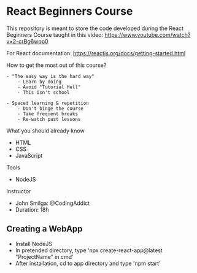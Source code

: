 # React Beginners Course

This repository is meant to store the code developed during the React Beginners Course taught in this video: https://www.youtube.com/watch?v=2-crBg6wpp0

For React documentation: https://reactjs.org/docs/getting-started.html

How to get the most out of this course? 

    - "The easy way is the hard way" 
        - Learn by doing 
        - Avoid "Tutorial Hell"
        - This isn't school

    - Spaced learning & repetition
        - Don't binge the course
        - Take frequent breaks
        - Re-watch past lessons

What you should already know

- HTML
- CSS
- JavaScript

Tools
- NodeJS

Instructor

- John Smilga: @CodingAddict
- Duration: 18h


## Creating a WebApp
- Install NodeJS
- In pretended directory, type 'npx create-react-app@latest "ProjectName" in cmd'
- After installation, cd to app directory and type 'npm start'
